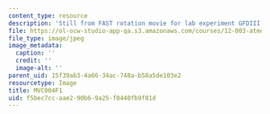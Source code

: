 ```yaml
---
content_type: resource
description: 'Still from FAST rotation movie for lab experiment GFDIII: Radial inflow.'
file: https://ol-ocw-studio-app-qa.s3.amazonaws.com/courses/12-003-atmosphere-ocean-and-climate-dynamics-fall-2008/f5bec7ccaae290b69a25f0440fb9f81d_MVC004F1.jpg
file_type: image/jpeg
image_metadata:
  caption: ''
  credit: ''
  image-alt: ''
parent_uid: 15f39ab3-4a66-34ac-748a-b58a5de103e2
resourcetype: Image
title: MVC004F1
uid: f5bec7cc-aae2-90b6-9a25-f0440fb9f81d
---
```

